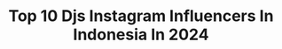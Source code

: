 ---
title: Top 10 Djs Instagram Influencers In Indonesia In 2024
description: >-
  Find top djs Instagram influencers in Indonesia in 2024. Most popular hashtags: #djstorywa #likeforlikes #tiktok.
platform: Instagram
hits: 91
text_top: See the best Instagram influencers on inBeat.
text_bottom: Our platform aggregates 91 Instagram influencers like this in Indonesia for you to connect with.
profiles:
  - username: "dj.sakuraaa"
    fullname: >-
      🌸 SAKURA | 苏樱花🌸
    bio: >-
      🎧 Hardstyle / Bass 💫 Soundcloud: DJ SAKURA Tiktok: Djsakura Email for DJ Bookings / ADS 📩👇🏻
    location: "Indonesia"
    followers: 41588
    engagement: 480
    commentsToLikes: 0.019177
    id: ck6uafn2p3amx0j71zgs6ssn3
    verified: false
    hashtags: "#asiangirls, #potd, #sgdj, #singaporedj"
  - username: "sachin_shirsat_editz"
    fullname: >-
      Sachin Shirsat
    bio: >-
      Featured by @djsnake Video editor : @whiteturtlestudios @primevideoin YT channel Business - sachinseditz@gmail.com Personal id - @suchin.shirsat
    location: "Indonesia"
    followers: 112287
    engagement: 1380
    commentsToLikes: 0.017598
    id: ck9wgt6lluvsm0j78fopgq8ri
    verified: false
    hashtags: "#varundhavan, #herapheri, #jethalal, #reels"
  - username: "ica.saski"
    fullname: >-
      kiesha& saskia 🦋🦖
    bio: >-
      ALWAYS SUPPORT @kiesha.alvaro &@saskiachadwick_ 🗓 22 11 2020 🎬 DJS setiap Hari pukul 16.25 wib @sctv #santironidjs #kieshaalvaro #saskiachadwick
    location: "Indonesia"
    followers: 5619
    engagement: 227
    commentsToLikes: 0.042465
    id: ckap73xixij230i78nokr23h3
    verified: false
    hashtags: "#dhiversindonesia, #dhiversjerman, #dhiversalwayssupportyou, #ccpdhil"
  - username: "djsduudaa"
    fullname: >-
      DUUDAA
    bio: >-
      🔹Jamie 🔷Singer 🔷DJ 🔷 Amsterdam 🔹
    location: "Indonesia"
    followers: 32718
    engagement: 423
    commentsToLikes: 0.047863
    id: ck5c1v47zvzhu0i11z2ukayfl
    verified: false
    hashtags: ""
  - username: "djsucipongoh"
    fullname: >-
      Kalian Suci Aku Penuh Busa
    bio: >-
      @thisisedo_ 🤍 @berdikaribaut @berdikariproperty_
    location: "Indonesia"
    followers: 71236
    engagement: 70
    commentsToLikes: 0.037014
    id: ckaorjagfnhgc0i78vh18tjv9
    verified: false
    hashtags: "#daratlaut, #pejuangldr, #ldrpelaut, #tlp24jam"
  - username: "andinii_ang99"
    fullname: >-
      𝕬  𝖓  𝖌
    bio: >-
      • 𝕱𝖆𝖗𝖗𝖊𝖑🖤🤵🏻 • 𝖘𝖆𝖋𝖎𝐘𝖆𝖍 𝕬𝖋𝖗𝖎𝖟𝖆👶🏻 • 𝖀𝖎𝖗𝖌𝖔 𝟎𝟗𝟗 • 𝖕𝖕 𝕰𝖓𝖉𝖔𝖗𝖘 𝕯𝕸
    location: "Indonesia"
    followers: 41283
    engagement: 418
    commentsToLikes: 0.015905
    id: ck8t7mlkehcjl0j78zdgy78k5
    verified: false
    hashtags: "#likesforlike, #anakhits, #anakhitskekinian, #lfl"
  - username: "ully_frank"
    fullname: >-
      djullyfrank
    bio: >-
      🎧 Disc jockey ( DJ ) 💃 Modeling, Presenting, Acting 📽 🎬 @frank_collection99 @popular_multitalenta 📍 JKT
    location: "Indonesia"
    followers: 52049
    engagement: 53
    commentsToLikes: 0.029725
    id: ck5zis6zhga1e0i14wttzw65e
    verified: false
    hashtags: "#karawanghits, #cute, #instaphoto, #surakartahits"
  - username: "thenay.bekasi_utara"
    fullname: >-
      
    bio: >-
      Acc @fajrikurn_
    location: "Indonesia"
    followers: 89340
    engagement: 496
    commentsToLikes: 0.019702
    id: ckaoym3y7i20y0i78mkcuj81b
    verified: false
    hashtags: "#nayofficial, #quoteserindonesia, #tiktok, #thenayjabodetabek"
  - username: "k_ananda_"
    fullname: >-
      👑Kinggg_squard999👑
    bio: >-
      #AKUN_INI_DIJUAL ❤Maesarani @ranikim6 🤘Follow akun ke 2 @_khyananda_ 🤘 KOTA MEDAN, SIBOLGA TAPTENG, 👉Yt; K. Ananda 👇Sukrek My Chanel
    location: "Indonesia"
    followers: 45975
    engagement: 2182
    commentsToLikes: 0.020493
    id: ck8t7ck77gbio0j78fz7hj0n6
    verified: false
    hashtags: ""
  - username: "remarmartin_official18"
    fullname: >-
      @Reemar.official18
    bio: >-
      Real Account 👧 New Account INSTAGRAM Yt: Reemar M Wa group link
    location: "Indonesia"
    followers: 10976
    engagement: 1531
    commentsToLikes: 0.042961
    id: ck9weemmijwra0j78euemczf8
    verified: false
    hashtags: "#editorberkarya, #quoteseditor, #djrahmattahalu, #antitiktoktiktokclub"
---